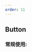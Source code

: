 ```yaml
---
order: 11
---
```

## Button

### 常规使用:
<code src="../src/examples/Button/button.example.tsx" title="查看代码" />
